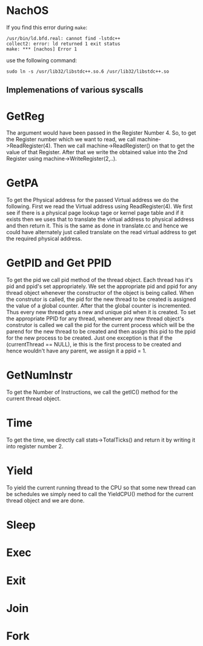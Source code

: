 # NachOS
If you find this error during `make`:
```
/usr/bin/ld.bfd.real: cannot find -lstdc++
collect2: error: ld returned 1 exit status
make: *** [nachos] Error 1
```
use the following command:

`sudo ln -s /usr/lib32/libstdc++.so.6 /usr/lib32/libstdc++.so`

## Implemenations of various syscalls

# GetReg
The argument would have been passed in the Register Number 4. So, to get the Register number which we want to read, we call
machine->ReadRegister(4). Then we call machine->ReadRegister() on that to get the value of that Register. After that we write  the obtained value into the 2nd Register using machine->WriteRegister(2,..).
# GetPA
To get the Physical address for the passed Virtual address we do the following. First we read the Virtual address using ReadRegister(4). We first see if there is a physical page lookup tage or kernel page table and if it exists then we uses that to translate the virtual address to physical address and then return it. This is the same as done in translate.cc and hence we could have alternately just called translate on the read virtual address to get the required physical address.
# GetPID and Get PPID
To get the pid we call pid method of the thread object. Each thread has it's pid and ppid's set appropriately. We set the appropriate pid and ppid for any thread object whenever the constructor of the object is being called. When the construtor is called, the pid for the new thread to be created is assigned the value of a global counter. After that the global counter is incremented. Thus every new thread gets a new and unique pid when it is created.
To set the appropriate PPID for any thread, whenever any new thread object's construtor is called we call the pid for the current process which will be the parend for the new thread to be created and then assign this pid to the ppid for the new process to be created. Just one exception is that if the (currentThread == NULL), ie this is the first process to be created and hence wouldn't have any parent, we assign it a ppid = 1.
# GetNumInstr
To get the Number of Instructions, we call the getIC() method for the current thread object.
# Time
To get the time, we directly call stats->TotalTicks() and return it by writing it into register number 2.
# Yield
To yield the current running thread to the CPU so that some new thread can be schedules we simply need to call the YieldCPU() method for the current thread object and we are done.
# Sleep

# Exec

# Exit

# Join

# Fork

